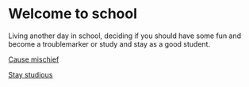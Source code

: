 # Welcome to school

Living another day in school, deciding if you should have some fun and become a troublemarker or study and stay as a good student.

[Cause mischief](../troublemaker)

[Stay studious](../ivy-league-institution.md)
